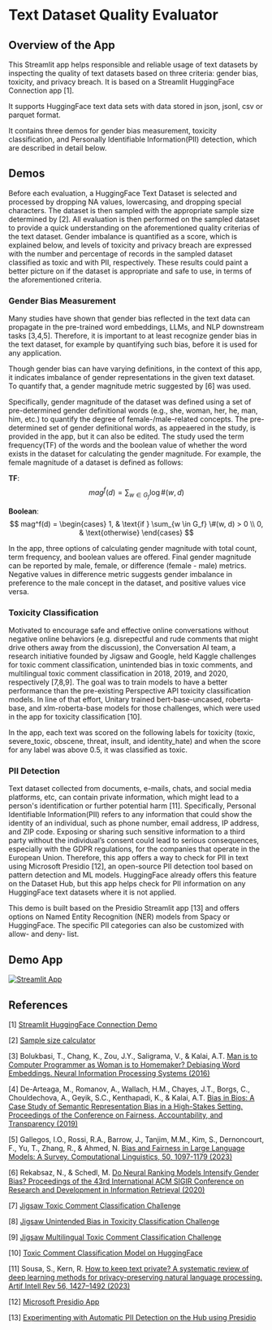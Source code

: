 # Text Dataset Quality Evaluator

## Overview of the App

This Streamlit app helps responsible and reliable usage of text datasets by inspecting the quality of text datasets based on three criteria: gender bias, toxicity, and privacy breach. It is based on a Streamlit HuggingFace Connection app [1].

It supports HuggingFace text data sets with data stored in json, jsonl, csv or parquet format. 

It contains three demos for gender bias measurement, toxicity classification, and Personally Identifiable Information(PII) detection, which are described in detail below.

## Demos

Before each evaluation, a HuggingFace Text Dataset is selected and processed by dropping NA values, lowercasing, and dropping special characters. The dataset is then sampled with the appropriate sample size determined by [2]. All evaluation is then performed on the sampled dataset to provide a quick understanding on the aforementioned quality criterias of the text dataset. Gender imbalance is quantified as a score, which is explained below, and levels of toxicity and privacy breach are expressed with the number and percentage of records in the sampled dataset classified as toxic and with PII, respectively. These results could paint a better picture on if the dataset is appropriate and safe to use, in terms of the aforementioned criteria. 

### Gender Bias Measurement

Many studies have shown that gender bias reflected in the text data can propagate in the pre-trained word embeddings, LLMs, and NLP downstream tasks [3,4,5]. Therefore, it is important to at least recognize gender bias in the text dataset, for example by quantifying such bias, before it is used for any application. 

Though gender bias can have varying definitions, in the context of this app, it indicates imbalance of gender representations in the given text dataset. To quantify that, a gender magnitude metric suggested by [6] was used.

Specifically, gender magnitude of the dataset was defined using a set of pre-determined gender definitional words (e.g., she, woman, her, he, man, him, etc.) to quantify the degree of female-/male-related concepts. The pre-determined set of gender definitional words, as appeaered in the study, is provided in the app, but it can also be edited. The study used the term frequency(TF) of the words and the boolean value of whether the word exists in the dataset for calculating the gender magnitude. For example, the female magnitude of a dataset is defined as follows:

**TF**: 
$$
mag^f(d) = \sum_{w \in G_f} \log \#(w, d)
$$

**Boolean**: 
$$ 
mag^f(d) =
\begin{cases}
1, & \text{if } \sum_{w \in G_f} \#(w, d) > 0 \\
0, & \text{otherwise}
\end{cases}
$$

In the app, three options of calculating gender magnitude with total count, term frequency, and boolean values are offered. Final gender magnitude can be reported by male, female, or difference (female - male) metrics. 
Negative values in difference metric suggests gender imbalance in preference to the male concept in the dataset, and positive values vice versa.  

### Toxicity Classification

Motivated to encourage safe and effective online conversations without negative online behaviors (e.g. disrepectful and rude comments that might drive others away from the discussion), the Conversation AI team, a research initiative founded by Jigsaw and Google, held Kaggle challenges for toxic comment classification, unintended bias in toxic comments, and multilingual toxic comment classification in 2018, 2019, and 2020, respectively [7,8,9]. The goal was to train models to have a better performance than the pre-existing Perspective API toxicity classification models. In line of that effort, Unitary trained bert-base-uncased, roberta-base, and xlm-roberta-base models for those challenges, which were used in the app for toxicity classification [10]. 

In the app, each text was scored on the following labels for toxicity (toxic, severe_toxic, obscene, threat, insult, and identity_hate) and when the score for any label was above 0.5, it was classified as toxic. 


### PII Detection

Text dataset collected from documents, e-mails, chats, and social media platforms, etc, can contain private information, which might lead to a person's identification  or further potential harm [11]. Specifically, Personal Identifiable Information(PII) refers to any information that could show the identity of an individual, such as phone number, email address, IP address, and ZIP code. Exposing or sharing such sensitive information to a third party without the individual’s consent could lead to serious consequences, especially with the GDPR regulations, for the companies that operate in the European Union. Therefore, this app offers a way to check for PII in text using Microsoft Presidio [12], an open-source PII detection tool based on pattern detection and ML models. HuggingFace already offers this feature on the Dataset Hub, but this app helps check for PII information on any HuggingFace text datasets where it is not applied. 

This demo is built based on the Presidio Streamlit app [13] and offers options on Named Entity Recognition (NER) models from Spacy or HuggingFace. The specific PII categories can also be customized with allow- and deny- list. 

## Demo App

[![Streamlit App](https://static.streamlit.io/badges/streamlit_badge_black_white.svg)](https://llm-examples.streamlit.app/)


## References

[1] [Streamlit HuggingFace Connection Demo](https://github.com/streamlit/files-connection/tree/main/hf-example)

[2] [Sample size calculator](https://www.surveymonkey.com/mp/sample-size-calculator/)

[3] Bolukbasi, T., Chang, K., Zou, J.Y., Saligrama, V., & Kalai, A.T. [Man is to Computer Programmer as Woman is to Homemaker? Debiasing Word Embeddings. Neural Information Processing Systems (2016)](https://arxiv.org/abs/1607.06520)

[4] De-Arteaga, M., Romanov, A., Wallach, H.M., Chayes, J.T., Borgs, C., Chouldechova, A., Geyik, S.C., Kenthapadi, K., & Kalai, A.T. [Bias in Bios: A Case Study of Semantic Representation Bias in a High-Stakes Setting. Proceedings of the Conference on Fairness, Accountability, and Transparency (2019)](https://arxiv.org/abs/1901.09451)

[5] Gallegos, I.O., Rossi, R.A., Barrow, J., Tanjim, M.M., Kim, S., Dernoncourt, F., Yu, T., Zhang, R., & Ahmed, N.  [Bias and Fairness in Large Language Models: A Survey. Computational Linguistics, 50, 1097-1179 (2023)](https://arxiv.org/abs/2309.00770)

[6] Rekabsaz, N., & Schedl, M. [Do Neural Ranking Models Intensify Gender Bias? Proceedings of the 43rd International ACM SIGIR Conference on Research and Development in Information Retrieval (2020)](https://arxiv.org/abs/2005.00372)

[7] [Jigsaw Toxic Comment Classification Challenge](https://www.kaggle.com/c/jigsaw-toxic-comment-classification-challenge)

[8] [Jigsaw Unintended Bias in Toxicity Classification Challenge](https://www.kaggle.com/c/jigsaw-unintended-bias-in-toxicity-classification/data)

[9] [Jigsaw Multilingual Toxic Comment Classification Challenge](https://www.kaggle.com/c/jigsaw-multilingual-toxic-comment-classification)

[10] [Toxic Comment Classification Model on HuggingFace](https://huggingface.co/unitary/unbiased-toxic-roberta)

[11] Sousa, S., Kern, R. [How to keep text private? A systematic review of deep learning methods for privacy-preserving natural language processing. Artif Intell Rev 56, 1427–1492 (2023)](https://doi.org/10.1007/s10462-022-10204-6)

[12] [Microsoft Presidio App](https://huggingface.co/spaces/presidio/presidio_demo)

[13] [Experimenting with Automatic PII Detection on the Hub using Presidio](https://huggingface.co/blog/presidio-pii-detection)